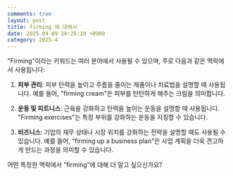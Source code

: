 ```yaml
---
comments: true
layout: post
title: firming 에 대해서
date: 2025-04-09 20:25:10 +0900
category: 2025-4
---
```


"Firming"이라는 키워드는 여러 분야에서 사용될 수 있으며, 주로 다음과 같은 맥락에서 사용됩니다:

1. **피부 관리**: 피부 탄력을 높이고 주름을 줄이는 제품이나 치료법을 설명할 때 사용됩니다. 예를 들어, "firming cream"은 피부를 탄탄하게 해주는 크림을 의미합니다.

2. **운동 및 피트니스**: 근육을 강화하고 탄력을 높이는 운동을 설명할 때 사용됩니다. "Firming exercises"는 특정 부위를 강화하는 운동을 지칭할 수 있습니다.

3. **비즈니스**: 기업의 재무 상태나 시장 위치를 강화하는 전략을 설명할 때도 사용될 수 있습니다. 예를 들어, "firming up a business plan"은 사업 계획을 더욱 견고하게 만드는 과정을 의미할 수 있습니다.

어떤 특정한 맥락에서 "firming"에 대해 더 알고 싶으신가요?